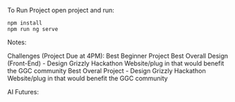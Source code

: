To Run Project open project and run:
```
npm install
npm run ng serve
```

Notes:

Challenges (Project Due at 4PM):
Best Beginner Project
Best Overall Design (Front-End) - Design Grizzly Hackathon Website/plug in that would benefit the GGC community
Best Overal Project - Design Grizzly Hackathon Website/plug in that would benefit the GGC community

AI Futures:
